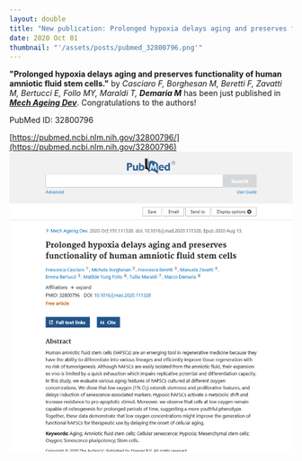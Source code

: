 ```yaml
---
layout: double
title: "New publication: Prolonged hypoxia delays aging and preserves functionality of human amniotic fluid stem cells"
date: 2020 Oct 01
thumbnail: "'/assets/posts/pubmed_32800796.png'"
---
```

<strong>"Prolonged hypoxia delays aging and preserves functionality of human amniotic fluid stem cells."</strong> by <em>Casciaro F, Borghesan M, Beretti F, Zavatti M, Bertucci E, Follo MY, Maraldi T, <strong>Demaria M</strong></em>  has been just published in <em><strong><ins>Mech Ageing Dev</ins></strong></em>.
Congratulations to the authors!
    
PubMed ID: 32800796
    
[https://pubmed.ncbi.nlm.nih.gov/32800796/](https://pubmed.ncbi.nlm.nih.gov/32800796)
![](/assets/posts/pubmed_32800796.png)
